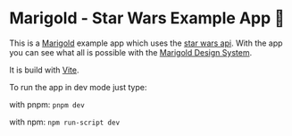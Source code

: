 # Marigold - Star Wars Example App 💫

This is a [Marigold](https://github.com/marigold-ui/marigold) example app which uses the [star wars api](https://swapi.dev/).
With the app you can see what all is possible with the [Marigold Design System](https://www.marigold-ui.io).

It is build with [Vite](https://github.com/vitejs/vite).

To run the app in dev mode just type:

with pnpm:
`pnpm dev`

with npm:
`npm run-script dev`

